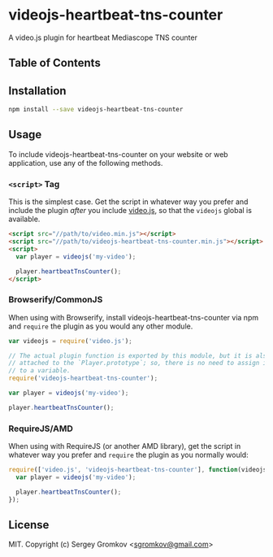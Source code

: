 # videojs-heartbeat-tns-counter

A video.js plugin for heartbeat Mediascope TNS counter

## Table of Contents

<!-- START doctoc -->
<!-- END doctoc -->
## Installation

```sh
npm install --save videojs-heartbeat-tns-counter
```

## Usage

To include videojs-heartbeat-tns-counter on your website or web application, use any of the following methods.

### `<script>` Tag

This is the simplest case. Get the script in whatever way you prefer and include the plugin _after_ you include [video.js][videojs], so that the `videojs` global is available.

```html
<script src="//path/to/video.min.js"></script>
<script src="//path/to/videojs-heartbeat-tns-counter.min.js"></script>
<script>
  var player = videojs('my-video');

  player.heartbeatTnsCounter();
</script>
```

### Browserify/CommonJS

When using with Browserify, install videojs-heartbeat-tns-counter via npm and `require` the plugin as you would any other module.

```js
var videojs = require('video.js');

// The actual plugin function is exported by this module, but it is also
// attached to the `Player.prototype`; so, there is no need to assign it
// to a variable.
require('videojs-heartbeat-tns-counter');

var player = videojs('my-video');

player.heartbeatTnsCounter();
```

### RequireJS/AMD

When using with RequireJS (or another AMD library), get the script in whatever way you prefer and `require` the plugin as you normally would:

```js
require(['video.js', 'videojs-heartbeat-tns-counter'], function(videojs) {
  var player = videojs('my-video');

  player.heartbeatTnsCounter();
});
```

## License

MIT. Copyright (c) Sergey Gromkov &lt;sgromkov@gmail.com&gt;


[videojs]: http://videojs.com/
